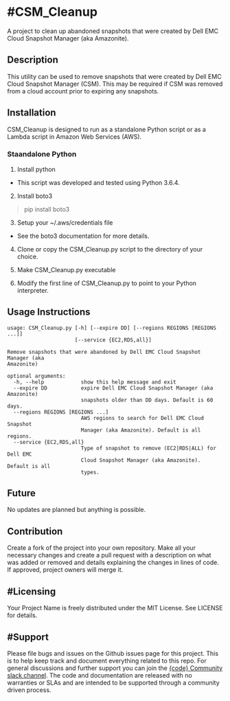 #CSM_Cleanup
======================
A project to clean up abandoned snapshots that were created by Dell EMC Cloud Snapshot Manager (aka Amazonite).

## Description
This utility can be used to remove snapshots that were created by Dell EMC Cloud Snapshot Manager (CSM). This may be required if CSM was removed from a cloud account prior to expiring any snapshots.

## Installation

CSM_Cleanup is designed to run as a standalone Python script or as a Lambda script in Amazon Web Services (AWS).

### Staandalone Python

1. Install python
  * This script was developed and tested using Python 3.6.4.

2. Install boto3
> pip install boto3

3. Setup your ~/.aws/credentials file
  * See the boto3 documentation for more details.

4. Clone or copy the CSM_Cleanup.py script to the directory of your choice.

5. Make CSM_Cleanup.py executable

6. Modify the first line of CSM_Cleanup.py to point to your Python interpreter.

## Usage Instructions
```
usage: CSM_Cleanup.py [-h] [--expire DD] [--regions REGIONS [REGIONS ...]]
                      [--service {EC2,RDS,all}]

Remove snapshots that were abandoned by Dell EMC Cloud Snapshot Manager (aka
Amazonite)

optional arguments:
  -h, --help            show this help message and exit
  --expire DD           expire Dell EMC Cloud Snapshot Manager (aka Amazonite)
                        snapshots older than DD days. Default is 60 days.
  --regions REGIONS [REGIONS ...]
                        AWS regions to search for Dell EMC Cloud Snapshot
                        Manager (aka Amazonite). Default is all regions.
  --service {EC2,RDS,all}
                        Type of snapshot to remove (EC2|RDS|ALL) for Dell EMC
                        Cloud Snapshot Manager (aka Amazonite). Default is all
                        types.
```

## Future
No updates are planned but anything is possible.

## Contribution
Create a fork of the project into your own repository. Make all your necessary changes and create a pull request with a description on what was added or removed and details explaining the changes in lines of code. If approved, project owners will merge it.

#Licensing
---------
Your Project Name is freely distributed under the MIT License. See LICENSE for details.


#Support
-------
Please file bugs and issues on the Github issues page for this project. This is to help keep track and document everything related to this repo. For general discussions and further support you can join the <a href="http://community.codedellemc.com/">{code} Community slack channel</a>. The code and documentation are released with no warranties or SLAs and are intended to be supported through a community driven process.

